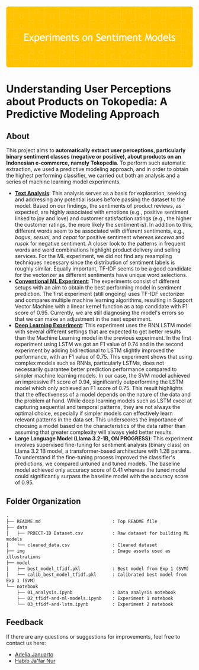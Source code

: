 ![header](header.png)

# Understanding User Perceptions about Products on Tokopedia: A Predictive Modeling Approach

## About
This project aims to <b>automatically extract user perceptions, particularly binary sentiment classes (negative or positive), about products on an Indonesian e-commerce, namely Tokopedia</b>. To perform such automatic extraction, we used a predictive modeling approach, and in order to obtain the highest performing classifier, we carried out both an analysis and a series of machine learning model experiments. 
- **[Text Analysis](https://nbviewer.org/github/LingAdeu/sentiment-model-experiment/blob/main/notebook/01_analysis.ipynb)**: This analysis serves as a basis for exploration, seeking and addressing any potential issues before passing the dataset to the model. Based on our findings, the sentiments of product reviews, as expected, are highly associated with emotions (e.g., positive sentiment linked to joy and love) and customer satisfaction ratings (e.g., the higher the customer ratings, the more likely the sentiment is). In addition to this, different words seem to be associated with different sentiments, e.g., *bagus*, *sesuai*, and *cepat* for positive sentiment whereas *kecewa* and *rusak* for negative sentiment. A closer look to the patterns in frequent words and word combinations highlight product delivery and selling services. For the ML experiment, we did not find any resampling techniques necessary since the distribution of sentiment labels is roughly similar. Equally important, TF-IDF seems to be a good candidate for the vectorizer as different sentiments have unique word selections.
- **[Conventional ML Experiment](https://nbviewer.org/github/LingAdeu/sentiment-model-experiment/blob/main/notebook/02_tfidf-and-ml-models.ipynb)**: The experiments consist of different setups with an aim to obtain the best performing model in sentiment prediction. The first experiment (still ongoing) uses TF-IDF vectorizer and compares multiple machine learning algorithms, resulting in Support Vector Machine with a linear kernel function as a top candidate with F1 score of 0.95. Currently, we are still diagnosing the model's errors so that we can make an adjustment in the next experiment.
- **[Deep Learning Experiment](https://nbviewer.org/github/LingAdeu/sentiment-model-experiment/blob/main/notebook/03_tfidf-and-lstm.ipynb)**: This experiment uses the RNN LSTM model with several different settings that are expected to get better results than the Machine Learning model in the previous experiment. In the first experiment using LSTM we got an F1 value of 0.74 and in the second experiment by adding bidirectional to LSTM slightly improved the performance, with an F1 value of 0.75. This experiment shows that using complex models such as RNNs, particularly LSTMs, does not necessarily guarantee better prediction performance compared to simpler machine learning models. In our case, the SVM model achieved an impressive F1 score of 0.94, significantly outperforming the LSTM model which only achieved an F1 score of 0.75. This result highlights that the effectiveness of a model depends on the nature of the data and the problem at hand. While deep learning models such as LSTM excel at capturing sequential and temporal patterns, they are not always the optimal choice, especially if simpler models can effectively learn relevant patterns in the data set. This underscores the importance of choosing a model based on the characteristics of the data rather than assuming that greater complexity will always yield better results.
- **Large Language Model (Llama 3.2-1B, ON PROGRESS)**: This experiment involves supervised fine-tuning for sentiment analysis (binary class) on Llama 3.2 1B model, a transformer-based architecture with 1.2B params. To understand if the fine-tuning process improved the classifier's predictions, we compared untuned and tuned models. The baseline model achieved only accuracy score of 0.41 whereas the tuned model could significantly surpass the baseline model with the accuracy score of 0.95.

## Folder Organization

    .
    ├── README.md                           : Top README file
    ├── data
    │   ├── PRDECT-ID Dataset.csv           : Raw dataset for building ML models
    │   └── cleaned_data.csv                : Cleaned dataset
    ├── img                                 : Image assets used as illustrations
    ├── model
    │   ├── best_model_tfidf.pkl            : Best model from Exp 1 (SVM)
    │   └── calib_best_model_tfidf.pkl      : Calibrated best model from Exp 1 (SVM)
    └── notebook
        ├── 01_analysis.ipynb               : Data analysis notebook
        ├── 02_tfidf-and-ml-models.ipynb    : Experiment 1 notebook
        └── 03_tfidf-and-lstm.ipynb         : Experiment 2 notebook

## Feedback
If there are any questions or suggestions for improvements, feel free to contact us here:
- [Adelia Januarto](mailto:januartoadelia@gmail.com)
- [Habib Ja'far Nur](mailto:habibjafar08@gmail.com)

